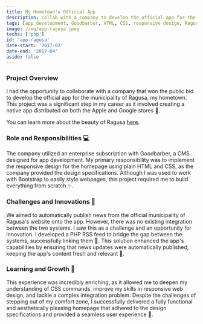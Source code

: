 ```yaml
---
title: My Hometown's Official App 
description: Collab with a company to develop the official app for the municipality of Ragusa 
tags: [app development, Goodbarber, HTML, CSS, responsive design, Ragusa, PHP, RSS feed]
image: /img/app-ragusa.jpeg
techs: ['php']
id: 'app-ragusa'
date-start: '2017-02'
date-end: '2017-04'
aside: false
---
```


### Project Overview 

I had the opportunity to collaborate with a company that won the public bid to develop the official app for the municipality of Ragusa, my hometown. This project was a significant step in my career as it involved creating a native app distributed on both the Apple and Google stores 📱. 

You can learn more about the beauty of Ragusa [here](https://www.italia.it/it/sicilia/ragusa). 

### Role and Responsibilities 💻

The company utilized an enterprise subscription with Goodbarber, a CMS designed for app development. My primary responsibility was to implement the responsive design for the homepage using plain HTML and CSS, as the company provided the design specifications. Although I was used to work with Bootstrap to easily style webpages, this project required me to build everything from scratch ✨.

### Challenges and Innovations 🚀

We aimed to automatically publish news from the official municipality of Ragusa's website onto the app. However, there was no existing integration between the two systems. I saw this as a challenge and an opportunity for innovation. I developed a PHP RSS feed to bridge the gap between the systems, successfully linking them 🔗. This solution enhanced the app's capabilities by ensuring that news updates were automatically published, keeping the app's content fresh and relevant 📰.

### Learning and Growth 💪

This experience was incredibly enriching, as it allowed me to deepen my understanding of CSS commands, improve my skills in responsive web design, and tackle a complex integration problem. Despite the challenges of stepping out of my comfort zone, I successfully delivered a fully functional and aesthetically pleasing homepage that adhered to the design specifications and provided a seamless user experience 🎉.
